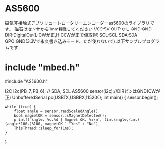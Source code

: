 # AS5600
磁気非接触式アブソリュートロータリーエンコーダーas5600のライブラリです。
磁石はセンサから1mm程離してください
VCC:5V
OUT:なし
GND:GND
DIR:DigitalOut(L:CWが正,H:CCWが正で値取得)
SCL:SCL
SDA:SDA
GPO:GND(3.3Vで永久書き込みモード、ただ使わないで)
以下サンプルプログラムです


# include "mbed.h"
#include "AS5600.h"

I2C i2c(PB_7, PB_6); // SDA, SCL
AS5600 sensor(i2c);//DIRピンはGND(CWが正)
UnbufferedSerial pc(USBTX,USBRX,115200);
int main() {
    sensor.begin();

    while (true) {
        float angle = sensor.readScaledAngle();
        bool magnetOK = sensor.isMagnetDetected();
        printf("Angle: %d.%d | Magnet OK: %s\n", (int)angle,(int)(angle*100.)%100, magnetOK ? "Yes" : "No");
        ThisThread::sleep_for(1ms);
    }
}
